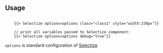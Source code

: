 ## Usage


```

    {{> Selectize options=options class="class1" style="width:230px"}}

    // print all variables passed to Selectize component:
    {{> Selectize options=options debug="true"}}

```

`options` is standard configuration of [Selectize](http://brianreavis.github.io/selectize.js/)